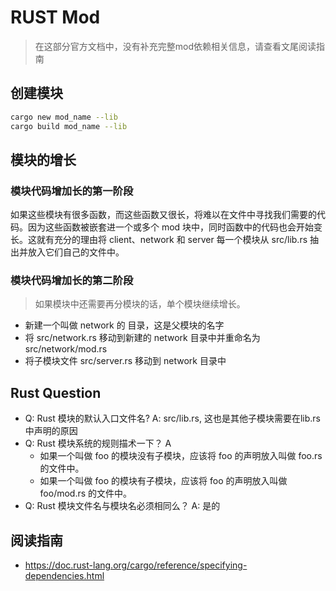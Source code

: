 # RUST Mod
> 在这部分官方文档中，没有补充完整mod依赖相关信息，请查看文尾阅读指南
## 创建模块

```bash
cargo new mod_name --lib
cargo build mod_name --lib
```

## 模块的增长

### 模块代码增加长的第一阶段

  如果这些模块有很多函数，而这些函数又很长，将难以在文件中寻找我们需要的代码。因为这些函数被嵌套进一个或多个 mod 块中，同时函数中的代码也会开始变长。这就有充分的理由将 client、network 和 server 每一个模块从 src/lib.rs 抽出并放入它们自己的文件中。

### 模块代码增加长的第二阶段
> 如果模块中还需要再分模块的话，单个模块继续增长。
  - 新建一个叫做 network 的 目录，这是父模块的名字
  - 将 src/network.rs 移动到新建的 network 目录中并重命名为 src/network/mod.rs
  - 将子模块文件 src/server.rs 移动到 network 目录中

## Rust Question
- Q: Rust 模块的默认入口文件名?  A: src/lib.rs, 这也是其他子模块需要在lib.rs中声明的原因
- Q: Rust 模块系统的规则描术一下？ A
  - 如果一个叫做 foo 的模块没有子模块，应该将 foo 的声明放入叫做 foo.rs 的文件中。
  - 如果一个叫做 foo 的模块有子模块，应该将 foo 的声明放入叫做 foo/mod.rs 的文件中。
- Q: Rust 模块文件名与模块名必须相同么？ A: 是的

## 阅读指南
- https://doc.rust-lang.org/cargo/reference/specifying-dependencies.html